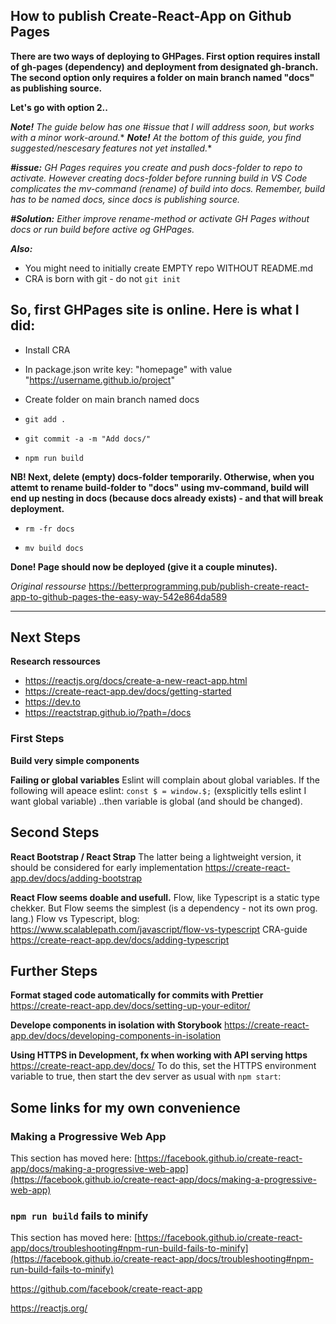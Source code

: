 ## How to publish Create-React-App on Github Pages ##

**There are two ways of deploying to GHPages.
First option requires install of gh-pages (dependency) and deployment from designated gh-branch. The second option only requires a folder on main branch named "docs" as publishing source.**

**Let's go with option 2..**


***Note!** *The guide below has one #issue that I will address soon, but works with a minor work-around.***
***Note!** *At the bottom of this guide, you find suggested/nescesary features not yet installed.*** 

***#issue:** GH Pages requires you create and push docs-folder to repo to activate. However creating docs-folder before running build in VS Code complicates the mv-command (rename) of build into docs. Remember, build has to be named docs, since docs is publishing source.*

***#Solution:** Either improve rename-method or activate GH Pages without docs or run build before active og GHPages.*

***Also:*** 
- You might need to initially create EMPTY repo WITHOUT README.md 
- CRA is born with git - do not `git init`

## So, first GHPages site is online. Here is what I did:

- Install CRA

- In package.json write key: "homepage" with value "https://username.github.io/project"

- Create folder on main branch named docs

- `git add .`

- `git commit -a -m "Add docs/"`

- `npm run build`

**NB! Next, delete (empty) docs-folder temporarily. Otherwise, when you attemt to rename build-folder to "docs" using mv-command, build will end up nesting in docs (because docs already exists) - and that will break deployment.**

- `rm -fr docs`

- `mv build docs`

**Done! Page should now be deployed (give it a couple minutes).**

*Original ressourse* https://betterprogramming.pub/publish-create-react-app-to-github-pages-the-easy-way-542e864da589

---


## Next Steps

**Research ressources**
- https://reactjs.org/docs/create-a-new-react-app.html
- https://create-react-app.dev/docs/getting-started
- https://dev.to
- https://reactstrap.github.io/?path=/docs


### First Steps

**Build very simple components**


**Failing or global variables**
Eslint will complain about global variables. If the following will apeace eslint:
`const $ = window.$;`   (exsplicitly tells eslint I want global variable)
..then variable is global (and should be changed).


## Second Steps

**React Bootstrap / React Strap**
The latter being a lightweight version, it should be considered for early implementation
https://create-react-app.dev/docs/adding-bootstrap

**React Flow seems doable and usefull.**
Flow, like Typescript is a static type chekker. But Flow seems the simplest (is a dependency - not its own prog. lang.)
Flow vs Typescript, blog:
https://www.scalablepath.com/javascript/flow-vs-typescript
CRA-guide
https://create-react-app.dev/docs/adding-typescript




## Further Steps

**Format staged code automatically for commits with Prettier**
https://create-react-app.dev/docs/setting-up-your-editor/


**Develope components in isolation with Storybook**
https://create-react-app.dev/docs/developing-components-in-isolation


**Using HTTPS in Development, fx when working with API serving https**
https://create-react-app.dev/docs/
To do this, set the HTTPS environment variable to true, then start the dev server as usual with `npm start`:


## Some links for my own convenience


### Making a Progressive Web App
This section has moved here: [https://facebook.github.io/create-react-app/docs/making-a-progressive-web-app](https://facebook.github.io/create-react-app/docs/making-a-progressive-web-app)

### `npm run build` fails to minify
This section has moved here: [https://facebook.github.io/create-react-app/docs/troubleshooting#npm-run-build-fails-to-minify](https://facebook.github.io/create-react-app/docs/troubleshooting#npm-run-build-fails-to-minify)



https://github.com/facebook/create-react-app

https://reactjs.org/
